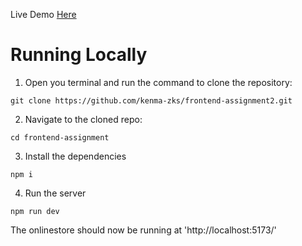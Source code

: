 Live Demo [Here](https://golden-cobbler-bccd52.netlify.app/)

# Running Locally

1. Open you terminal and run the command to clone the repository:

```
git clone https://github.com/kenma-zks/frontend-assignment2.git
```

2. Navigate to the cloned repo:

```
cd frontend-assignment
```

3. Install the dependencies

```
npm i
```

4. Run the server

```
npm run dev
```

The onlinestore should now be running at 'http://localhost:5173/'
